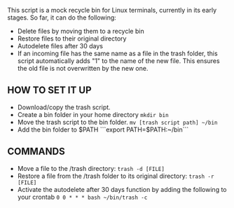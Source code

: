 This script is a mock recycle bin for Linux terminals, currently in its early stages.
So far, it can do the following:
* Delete files by moving them to a recycle bin
* Restore files to their original directory
* Autodelete files after 30 days
* If an incoming file has the same name as a file in the trash folder, this script automatically adds "1"
to the name of the new file. This ensures the old file is not overwritten by the new one.

## HOW TO SET IT UP
* Download/copy the trash script.
* Create a bin folder in your home directory
```mkdir bin```
* Move the trash script to the bin folder.
```mv [trash script path] ~/bin```
* Add the bin folder to $PATH
```export PATH=$PATH:~/bin```

## COMMANDS
* Move a file to the /trash directory:
```trash -d [FILE]```
* Restore a file from the /trash folder to its original directory:
```trash -r [FILE]``` 
* Activate the autodelete after 30 days function by adding the following to your crontab
```0 0 * * * bash ~/bin/trash -c```
